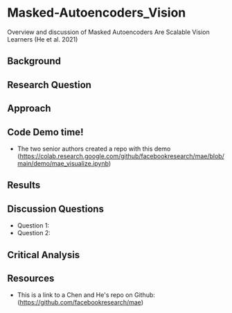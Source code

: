 # Masked-Autoencoders_Vision
Overview and discussion of Masked Autoencoders Are Scalable Vision Learners (He et al. 2021) 

## Background

## Research Question

## Approach 

## Code Demo time!
+ The two senior authors created a repo with this demo (https://colab.research.google.com/github/facebookresearch/mae/blob/main/demo/mae_visualize.ipynb)

## Results

## Discussion Questions
+ Question 1:
+ Question 2:

## Critical Analysis

## Resources 
+ This is a link to a Chen and He's repo on Github: (https://github.com/facebookresearch/mae)
